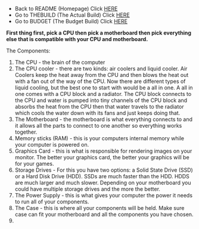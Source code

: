 - Back to README (Homepage) Click [HERE](README.md)
- Go to THEBUILD (The Actual Build) Click [HERE](THEBUILD.md)
- Go to BUDGET (The Budget Build) Click [HERE](BUDGET.md)


__First thing first, pick a CPU then pick a motherboard then pick everything else that is compatible with your CPU and motherboard.__

The Components:
1. The CPU - the brain of the computer
2. The CPU cooler - there are two kinds: air coolers and liquid cooler. Air Coolers keep the heat away from the CPU and then blows the heat out with a fan out of the way of the CPU. Now there are different types of liquid cooling, but the best one to start with would be a all in one. A all in one comes with a CPU block and a radiator. The CPU block connects to the CPU and water is pumped into tiny channels of the CPU block and absorbs the heat from the CPU then that water travels to the radiator which cools the water down with its fans and just keeps doing that.
3. The Motherboard - the motherboard is what everything connects to and it allows all the parts to connect to one another so everything works together.
4. Memory sticks (RAM) - this is your computers internal memory while your computer is powered on.
5. Graphics Card - this is what is responsible for rendering images on your monitor. The better your graphics card, the better your graphics will be for your games. 
6. Storage Drives - For this you have two options: a Solid State Drive (SSD) or a Hard Disk Drive (HDD). SSDs are much faster than the HDD. HDDS are much larger and much slower. Depending on your motherboard you could have multiple storage drives and the more the better. 
7. The Power Supply - this is what gives your computer the power it needs to run all of your components. 
8. The Case - this is where all your components will be held. Make sure case can fit your motherboard and all the components you have chosen. 
9. 